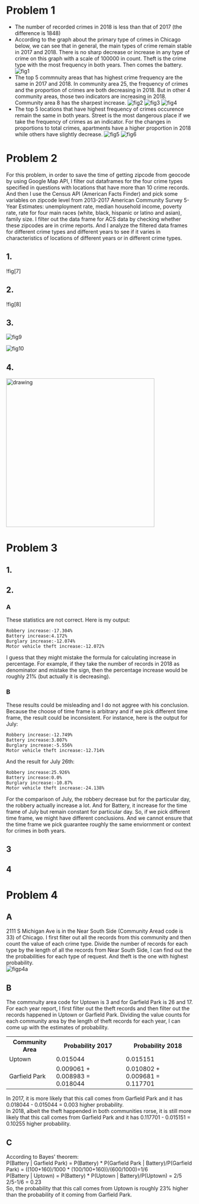 # Problem 1
* The number of recorded crimes in 2018 is less than that of 2017 (the difference is 1848)
* According to the graph about the primary type of crimes in Chicago below, we can see that in general, the main types of crime remain stable in 2017 and 2018. There is no sharp decrease or increase in any type of crime on this graph with a scale of 100000 in count. Theft is the crime type with the most frequency in both years. Then comes the battery.
  ![fig1](https://github.com/haonen/Markdown-Photos/blob/master/primary_type_count.png?raw=true)
* The top 5 commnuity areas that has highest crime frequency are the same in 2017 and 2018. In community area 25, the frequency of crimes and the proportion of crimes are both decreasing in 2018. But in other 4 community areas, those two indicators are increasing in 2018. Community area 8 has the sharpest increase.
  ![fig2](https://github.com/haonen/Markdown-Photos/blob/master/top%205%20community%20area.JPG?raw=true)
![fig3](https://github.com/haonen/Markdown-Photos/blob/master/comm_area_cnt.png?raw=true)
![fig4](https://github.com/haonen/Markdown-Photos/blob/master/comm_area_pro.png?raw=true)
* The top 5 locations that have highest frequency of crimes occurence remain the same in both years. Street is the most dangerous place if we take the frequency of crimes as an indicator. For the changes in proportions to total crimes, apartments have a higher proportion in 2018 while others have slightly decrease.
![fig5](https://github.com/haonen/Markdown-Photos/blob/master/loc_cnt.png?raw=true)
![fig6](https://github.com/haonen/Markdown-Photos/blob/master/loc_pro.png?raw=true)

# Problem 2
For this problem, in order to save the time of getting zipcode from geocode by using Google Map API, I filter out dataframes for the four crime types specified in questions with locations that have more than 10 crime records. And then I use the Census API (American Facts Finder) and pick some variables on zipcode level from 2013-2017 American Community Survey 5-Year Estimates: unemployment rate, median household income, poverty rate, rate for four main races (white, black, hispanic or latino and asian), family size. I filter out the data frame for ACS data by checking whether these zipcodes are in crime reports. And I analyze the filtered data frames for different crime types and different years to see if it varies in characteristics of locations of different years or in different crime types.
## 1.
!fig[7]
## 2.
!fig[8]
## 3. 
![fig9](https://github.com/haonen/Markdown-Photos/blob/master/picture_battery.png?raw=true)

![fig10](https://github.com/haonen/Markdown-Photos/blob/master/picture_homicide.png?raw=true)
## 4.
<img src="https://github.com/haonen/Markdown-Photos/blob/master/so_dp.JPG?raw=true" alt="drawing" width="400"/>

# Problem 3  
## 1.
## 2.
### A
These statistics are not correct. Here is my output:
 ```
Robbery increase:-17.304%
Battery increase:4.172%
Burglary increase:-12.074%
Motor vehicle theft increase:-12.072%
 ```
 I guess that they might mistake the formula for calculating increase in percentage. For example, if they take the number of records in 2018 as denominator and mistake the sign, then the percentage increase would be roughly 21% (but actually it is decreasing).   
 ### B
These results could be misleading and I do not aggree with his conclusion. Because the choose of time frame is arbitrary and if we pick different time frame, the result could be inconsistent. For instance, here is the output for July:
```
Robbery increase:-12.749%
Battery increase:3.807%
Burglary increase:-5.556%
Motor vehicle theft increase:-12.714%
```
And the result for July 26th:
```
Robbery increase:25.926%
Battery increase:0.0%
Burglary increase:-10.87%
Motor vehicle theft increase:-24.138%
```
For the comparison of July, the robbery decrease but for the particular day, the robbery actually increase a lot. And for Battery, it increase for the time frame of July but remain constant for particular day. So, if we pick different time frame, we might have different conclusions. And we cannot ensure that the time frame we pick guarantee roughly the same enviornment or context for crimes in both years.   
## 3
## 4


# Problem 4
## A
2111 S Michigan Ave is in the Near South Side (Community Aread code is 33) of Chicago. I first filter out all the records from this community and then count the value of each crime type. Divide the number of records for each type by the length of all the records from Near South Side, I can find out the the probabilities for each type of request. And theft is the one with highest probability.   
![figp4a](https://github.com/haonen/Markdown-Photos/blob/master/p4a.JPG?raw=true)

## B
The commnuity area code for Uptown is 3 and for Garfield Park is 26 and 17. For each year report, I first filter out the theft records and then filter out the records happened in Uptown or Garfield Park. Dividing the value counts for each community area by the length of theft records for each year, I can come up with the estimates of probability. 
<table>
  <tr>
    <th>Community Area</th>
    <th>Probability 2017</th>
    <th>Probability 2018</th>
  </tr>
  <tr>
    <td>Uptown</td>
    <td>0.015044</td>
    <td>0.015151</td>
  </tr>
  <tr>
    <td>Garfield Park</td>
    <td>0.009061 + 0.008983 = 0.018044</td>
    <td>0.010802 + 0.009681 = 0.117701</td>
  </tr>
</table>


In 2017, it is more likely that this call comes from Garfield Park and it has 0.018044 - 0.015044 = 0.003 higher probability.   
In 2018, albeit the theft happended in both communities rorse, it is still more likely that this call comes from  Garfield Park and it has 0.117701 - 0.015151 = 0.10255 higher probability.   
  
## C
According to Bayes' theorem:   
P(Battery | Garfield Park) = P(Battery) * P(Garfield Park | Battery)/P(Garfield Park) = ((100+160)/1000 * (100/100+160))/(600/1000)=1/6   
P(Battery | Uptown) = P(Battery) * P(Uptown | Battery)/P(Uptown) = 2/5   
2/5-1/6 = 0.23   
So, the probability that this call comes from Uptown is roughly 23% higher than the probability of it coming from Garfield Park.
